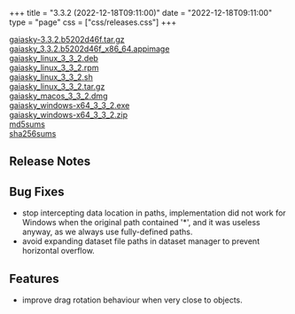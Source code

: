+++
title = "3.3.2 (2022-12-18T09:11:00)"
date = "2022-12-18T09:11:00"
type = "page"
css = ["css/releases.css"]
+++

<section class="download-links">

<div class="download-block">
<div class="package">
<a href="https://gaia.ari.uni-heidelberg.de/gaiasky/releases/3.3.2.b5202d46f/gaiasky-3.3.2.b5202d46f.tar.gz">gaiasky-3.3.2.b5202d46f.tar.gz</a>
</div>
</div>
<div class="download-block">
<div class="package">
<a href="https://gaia.ari.uni-heidelberg.de/gaiasky/releases/3.3.2.b5202d46f/gaiasky_3.3.2.b5202d46f_x86_64.appimage">gaiasky_3.3.2.b5202d46f_x86_64.appimage</a>
</div>
</div>
<div class="download-block">
<div class="package">
<a href="https://gaia.ari.uni-heidelberg.de/gaiasky/releases/3.3.2.b5202d46f/gaiasky_linux_3_3_2.deb">gaiasky_linux_3_3_2.deb</a>
</div>
</div>
<div class="download-block">
<div class="package">
<a href="https://gaia.ari.uni-heidelberg.de/gaiasky/releases/3.3.2.b5202d46f/gaiasky_linux_3_3_2.rpm">gaiasky_linux_3_3_2.rpm</a>
</div>
</div>
<div class="download-block">
<div class="package">
<a href="https://gaia.ari.uni-heidelberg.de/gaiasky/releases/3.3.2.b5202d46f/gaiasky_linux_3_3_2.sh">gaiasky_linux_3_3_2.sh</a>
</div>
</div>
<div class="download-block">
<div class="package">
<a href="https://gaia.ari.uni-heidelberg.de/gaiasky/releases/3.3.2.b5202d46f/gaiasky_linux_3_3_2.tar.gz">gaiasky_linux_3_3_2.tar.gz</a>
</div>
</div>
<div class="download-block">
<div class="package">
<a href="https://gaia.ari.uni-heidelberg.de/gaiasky/releases/3.3.2.b5202d46f/gaiasky_macos_3_3_2.dmg">gaiasky_macos_3_3_2.dmg</a>
</div>
</div>
<div class="download-block">
<div class="package">
<a href="https://gaia.ari.uni-heidelberg.de/gaiasky/releases/3.3.2.b5202d46f/gaiasky_windows-x64_3_3_2.exe">gaiasky_windows-x64_3_3_2.exe</a>
</div>
</div>
<div class="download-block">
<div class="package">
<a href="https://gaia.ari.uni-heidelberg.de/gaiasky/releases/3.3.2.b5202d46f/gaiasky_windows-x64_3_3_2.zip">gaiasky_windows-x64_3_3_2.zip</a>
</div>
</div>
<div class="download-block">
<div class="package">
<a href="https://gaia.ari.uni-heidelberg.de/gaiasky/releases/3.3.2.b5202d46f/md5sums">md5sums</a>
</div>
</div>
<div class="download-block">
<div class="package">
<a href="https://gaia.ari.uni-heidelberg.de/gaiasky/releases/3.3.2.b5202d46f/sha256sums">sha256sums</a>
</div>
</div>


</section>

<section class="release-notes">

# Release Notes


## Bug Fixes
- stop intercepting data location in paths, implementation did not work for Windows when the original path contained '*', and it was useless anyway, as we always use fully-defined paths.
- avoid expanding dataset file paths in dataset manager to prevent horizontal overflow.

## Features
- improve drag rotation behaviour when very close to objects.

</section>